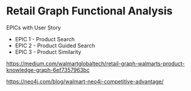 # Retail Graph Functional Analysis

EPICs with User Story


* EPIC 1 - Product Search
* EPIC 2 - Product Guided Search
* EPIC 3 - Product Similarity

https://medium.com/walmartglobaltech/retail-graph-walmarts-product-knowledge-graph-6ef7357963bc

https://neo4j.com/blog/walmart-neo4j-competitive-advantage/
